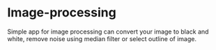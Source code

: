 # Image-processing

Simple app for image processing can convert your image to black and white, remove noise using median filter or select outline of image.
